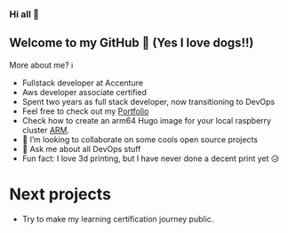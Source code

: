 ### Hi all 👋
## Welcome to my GitHub :dog: (Yes I love dogs!!) 
More about me? ℹ️

- Fullstack developer at Accenture
- Aws developer associate certified
- Spent two years as full stack developer, now transitioning to DevOps
- Feel free to check out my [Portfolio](https://blogfolio.org/)
- Check how to create an arm64 Hugo image for your local raspberry cluster [ARM](https://github.com/MovieMaker93/hugo-arm-site).
- 👯 I’m looking to collaborate on some cools open source projects
- 💬 Ask me about all DevOps stuff
- Fun fact: I love 3d printing, but I have never done a decent print yet :disappointed_relieved:

# Next projects

- Try to make my learning certification journey public.

